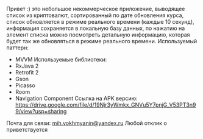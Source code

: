 Привет :) это небольшое некоммерческое приложение, выводящее список из криптовалют, сортированный по дате обновления курса, список обновляется в режиме реального времени (каждые 10 секунд), информация сохраняется в локальную базу данных, по нажатию на элемент списка можно посмотреть детальную информацию, которая будет так же обновляться в режиме реального времени.
Используемый паттерн:
- MVVM
Используемые библиотеки:
- RxJava 2
- Retrofit 2
- Gson
- Picasso
- Room 
- Navigation Component 
Ссылка на APK версию: https://drive.google.com/file/d/19Njr3yWmkx_GNVu5Y7pnjG_V53PT3n99/view?usp=sharing

Почта для связи: mih.vokhmyanin@yandex.ru
Любой отклик о приветствуется
